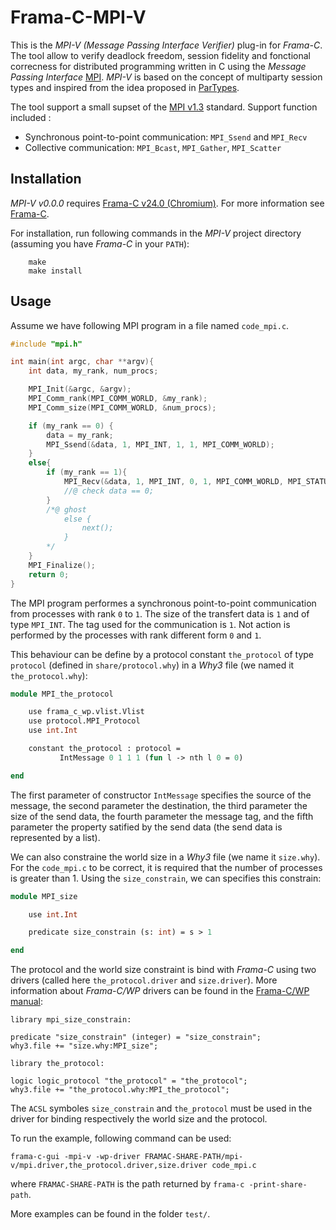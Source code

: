 #  Frama-C-MPI-V

This is the *MPI-V (Message Passing Interface Verifier)* plug-in for *Frama-C*.
The tool allow to verify deadlock freedom, session fidelity and fonctional correcness
for distributed programming written in C using
the *Message Passing Interface* [MPI](https://www.mpi-forum.org/).
*MPI-V* is based on the concept of multiparty session types and inspired from
the idea proposed in [ParTypes](http://rss.di.fc.ul.pt/tools/partypes/#Downloads).

The tool support a small supset of the
[MPI v1.3](https://www.mpi-forum.org/docs/mpi-1.3/mpi-report-1.3-2008-05-30.pdf)
standard. Support function included :
* Synchronous point-to-point communication: `MPI_Ssend` and `MPI_Recv`
* Collective communication: `MPI_Bcast`, `MPI_Gather`, `MPI_Scatter`

## Installation

*MPI-V v0.0.0* requires [Frama-C v24.0 (Chromium)](https://git.frama-c.com/pub/frama-c).
For more information see [Frama-C](http://frama-c.com).

For installation, run following commands in the *MPI-V* project directory
(assuming you have *Frama-C* in your `PATH`):

        make
        make install


## Usage

Assume we have following MPI program in a file named `code_mpi.c`.
```c
#include "mpi.h"

int main(int argc, char **argv){
	int data, my_rank, num_procs;

	MPI_Init(&argc, &argv);
	MPI_Comm_rank(MPI_COMM_WORLD, &my_rank);
	MPI_Comm_size(MPI_COMM_WORLD, &num_procs);

	if (my_rank == 0) {
		data = my_rank;
		MPI_Ssend(&data, 1, MPI_INT, 1, 1, MPI_COMM_WORLD);
	}
	else{
		if (my_rank == 1){
			MPI_Recv(&data, 1, MPI_INT, 0, 1, MPI_COMM_WORLD, MPI_STATUS_IGNORE);
			//@ check data == 0;
		}
		/*@ ghost
			else {
				next();
			}
		*/
	}
	MPI_Finalize();
	return 0;
}
```
The MPI program performes a synchronous point-to-point communication
from processes with rank `0` to `1`. The size of the transfert data is `1` and of type `MPI_INT`.
The tag used for the communication is `1`.
Not action is performed by the processes with rank different form `0` and `1`.

This behaviour can be define by a protocol constant `the_protocol`
of type `protocol` (defined in `share/protocol.why`)
in a *Why3* file (we named it `the_protocol.why`):

```ml
module MPI_the_protocol

	use frama_c_wp.vlist.Vlist
	use protocol.MPI_Protocol
	use int.Int

	constant the_protocol : protocol =
           IntMessage 0 1 1 1 (fun l -> nth l 0 = 0)

end
```
The first parameter of constructor `IntMessage` specifies the source of the message,
the second parameter the destination, the third parameter the size of the send data,
the fourth parameter the message tag,
and the fifth parameter the property satified by the send data (the send data is
represented by a list).

We can also constraine the world size in a *Why3* file (we name it `size.why`).
For the `code_mpi.c` to be correct, it is required that the number of processes
is greater than 1. Using the `size_constrain`, we can specifies this constrain:

```ml
module MPI_size

	use int.Int

	predicate size_constrain (s: int) = s > 1

end
```
The protocol and the world size constraint is bind with *Frama-C* using two drivers
(called here `the_protocol.driver` and `size.driver`). More information about
*Frama-C/WP* drivers can be found in the [Frama-C/WP manual](https://frama-c.com/download/frama-c-wp-manual.pdf):

```
library mpi_size_constrain:

predicate "size_constrain" (integer) = "size_constrain";
why3.file += "size.why:MPI_size";
```

```
library the_protocol:

logic logic_protocol "the_protocol" = "the_protocol";
why3.file += "the_protocol.why:MPI_the_protocol";
```

The `ACSL` symboles `size_constrain` and `the_protocol` must be used in the driver for binding
respectively the world size and the protocol.

To run the example, following command can be used:

	frama-c-gui -mpi-v -wp-driver FRAMAC-SHARE-PATH/mpi-v/mpi.driver,the_protocol.driver,size.driver code_mpi.c

where `FRAMAC-SHARE-PATH` is the path returned by `frama-c -print-share-path`.

More examples can be found in the folder `test/`.
